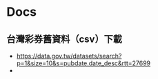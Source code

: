 # Docs
## 台灣彩券舊資料（csv）下載
- https://data.gov.tw/datasets/search?p=1&size=10&s=pubdate.date_desc&rtt=27699
- 